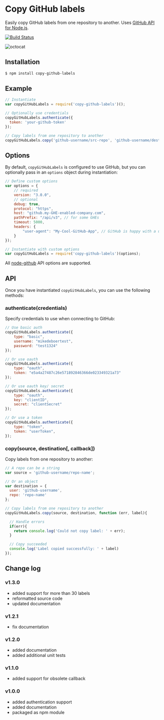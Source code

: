 # Copy GitHub labels

Easily copy GitHub labels from one repository to another. Uses [GitHub API for Node.js](https://github.com/mikedeboer/node-github).

[![Build Status](https://travis-ci.org/jvandemo/copy-github-labels.svg?branch=master)](https://travis-ci.org/jvandemo/copy-github-labels)

![octocat](https://cloud.githubusercontent.com/assets/1859381/5422531/40186cf0-8287-11e4-941c-96cabdb3fb24.jpg)

## Installation

```bash
$ npm install copy-github-labels
```

## Example

```javascript
// Instantiate
var copyGitHubLabels = require('copy-github-labels')();

// Optionally use credentials
copyGitHubLabels.authenticate({
  token: 'your-github-token'
});

// Copy labels from one repository to another
copyGitHubLabels.copy('github-username/src-repo', 'github-username/dest-repo');

```

## Options

By default, `copyGitHubLabels` is configured to use GitHub, but you can optionally pass in an `options` object during instantiation:

```javascript
// Define custom options
var options = {
    // required
    version: "3.0.0",
    // optional
    debug: true,
    protocol: "https",
    host: "github.my-GHE-enabled-company.com",
    pathPrefix: "/api/v3", // for some GHEs
    timeout: 5000,
    headers: {
        "user-agent": "My-Cool-GitHub-App", // GitHub is happy with a unique user agent
    }
});

// Instantiate with custom options
var copyGitHubLabels = require('copy-github-labels')(options);
```

All [node-github](https://github.com/mikedeboer/node-github) API options are supported.

## API

Once you have instantiated `copyGitHubLabels`, you can use the following methods:

### authenticate(credentials)

Specify credentials to use when connecting to GitHub:

```javascript
// Use basic auth
copyGitHubLabels.authenticate({
    type: "basic",
    username: "mikedeboertest",
    password: "test1324"
});

// Or use oauth
copyGitHubLabels.authenticate({
    type: "oauth",
    token: "e5a4a27487c26e571892846366de023349321a73"
});

// Or use oauth key/ secret
copyGitHubLabels.authenticate({
    type: "oauth",
    key: "clientID",
    secret: "clientSecret"
});

// Or use a token
copyGitHubLabels.authenticate({
    type: "token",
    token: "userToken",
});
```

### copy(source, destination[, callback])

Copy labels from one repository to another:

```javascript
// A repo can be a string
var source = 'github-username/repo-name';

// Or an object
var destination = {
  user: 'github-username',
  repo: 'repo-name'
};

// Copy labels from one repository to another
copyGitHubLabels.copy(source, destination, function (err, label){

  // Handle errors
  if(err){
  	return console.log('Could not copy label: ' + err);
  }

  // Copy succeeded
  console.log('Label copied successfully: ' + label)
});
```

## Change log

### v1.3.0

- added support for more than 30 labels
- reformatted source code
- updated documentation

### v1.2.1

- fix documentation

### v1.2.0

- added documentation
- added additional unit tests

### v1.1.0

- added support for obsolete callback

### v1.0.0

- added authentication support
- added documentation
- packaged as npm module
